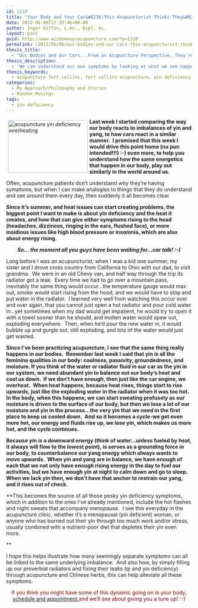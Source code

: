 ```yaml
---
id: 1310
title: 'Your Body and Your Car&#8230;This Acupuncturist Thinks They&#8217;re Not All that Different!'
date: 2012-06-06T17:35:46+00:00
author: Inger Giffin, L.Ac., Dipl. Ac.
layout: post
guid: http://www.wisdomwaysacupuncture.com/?p=1310
permalink: /2012/06/06/our-bodies-and-our-cars-this-acupuncturist-thinks-theyre-really-not-all-that-different/
thesis_title:
  - "Our Bodies and Our Cars...From an Acupuncture Perspective, They're Really Not All that Different."
thesis_description:
  - 'We can understand our own symptoms by looking at what we see happening around us. This article compares Yin Deficiency to an overheating car. '
thesis_keywords:
  - acupuncture fort collins, fort collins acupuncture, yin deficiency
categories:
  - My Approach/Philosophy and Stories
  - Random Musings
tags:
  - yin deficiency
---
```

<img src="https://origin.ih.constantcontact.com/fs085/1102844965003/img/113.jpg" alt="acupuncture yin deficiency overheating" width="216" height="143" align="left" border="0" hspace="5" vspace="5" />

**Last week I started comparing the way our body reacts to imbalances of yin and yang, to how cars react in a similar manner.  I promised that this week I would drive this point home (no pun intended!!!) :-) even more, to help you understand how the same energetics that happen in our body, play out similarly in the world around us.**

Often, acupuncture patients don&#8217;t understand why they&#8217;re having symptoms, but when I can make analogies to things that they do understand and see around them every day, then suddenly it all becomes clear.

**Since it&#8217;s summer, and heat issues can start creating problems, the biggest point I want to make is about yin deficiency and the heat it creates, and how that can give either symptoms rising to the head (headaches, dizziness, ringing in the ears, flushed face), or more insidious issues like high blood pressure or insomnia, which are also about energy rising.**

<p style="text-align: center;">
  <strong><em>So&#8230; the moment all you guys have been waiting for&#8230;car talk! :-)</em></strong>
</p>

Long before I was an acupuncturist, when I was a kid one summer, my sister and I drove cross country from California to Ohio with our dad, to visit grandma.  We were in an old Chevy van, and half way through the trip its radiator got a leak.  Every time we had to go over a mountain pass, inevitably the same thing would occur&#8230;the temperature gauge would max out, smoke would start rising from the hood, and we would have to stop and put water in the radiator.  I learned very well from watching this occur over and over again, that you cannot just open a hot radiator and pour cold water in&#8230;yet sometimes when my dad would get impatient, he would try to open it with a towel sooner than he should, and molten water would spew out, exploding everywhere.  Then, when he&#8217;d pour the new water in, it would bubble up and gurgle out, still exploding, and lots of the water would just get wasted.

**Since I&#8217;ve been practicing acupuncture, I see that the same thing really happens in our bodies.  Remember last week I said that yin is all the feminine qualities in our body: coolness, passivity, groundedness, and moisture. If you think of the water or radiator fluid in our car as the yin in our system, we need abundant yin to balance out our body&#8217;s heat and cool us down.  If we don&#8217;t have enough, then just like the car engine, we overheat.  When heat happens, because heat rises, things start to rise upwards, just like the exploding water in the radiator when it was too hot.  In the body, when this happens, we can start sweating profusely as our moisture is driven to the surface of our body, but then we lose a lot of our moisture and yin in the process&#8230;the very yin that we need in the first place to keep us cooled down.  And so it becomes a cycle-we get even more hot, our energy and fluids rise up, we lose yin, which makes us more hot, and the cycle continues.**

**Because yin is a downward energy (think of water&#8230;unless fueled by heat, it always will flow to the lowest point), is serves as a grounding force in our body, to counterbalance our yang energy which always wants to move upwards.  When yin and yang are in balance, we have enough of each that we not only have enough rising energy in the day to fuel our activities, but we have enough yin at night to calm down and go to sleep.  When we lack yin then, we don&#8217;t have that anchor to restrain our yang, and it rises out of check.** 

**This becomes the source of all those pesky yin deficiency symptoms, which in addition to the ones I&#8217;ve already mentioned, include the hot flashes and night sweats that accompany menopause.  I see this everyday in the acupuncture clinic, whether it&#8217;s a menopausal (yin deficient) woman, or anyone who has burned out their yin through too much work and/or stress, usually combined with a nutrient-poor diet that depletes their yin even more.
  
** 

I hope this helps illustrate how many seemingly separate symptoms can all be linked to the same underlying imbalance.  And also how, by simply filling up our proverbial radiators and fixing their leaks (qi and yin deficiency) through acupuncture and Chinese herbs, this can help alleviate all these symptoms.

<p style="text-align: center;">
  <span style="color: #800000;">If you think you might have some of this dynamic going on in your body,</span> <a href="http://www.wisdomwaysacupuncture.com/acupuncture-appointment-scheduling/">schedule and appointment </a><span style="color: #800000;">and we&#8217;ll see about giving you a tune up! :-)</span>
</p>